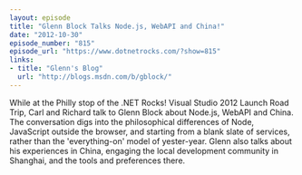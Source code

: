```yaml
---
layout: episode
title: "Glenn Block Talks Node.js, WebAPI and China!"
date: "2012-10-30"
episode_number: "815"
episode_url: "https://www.dotnetrocks.com/?show=815"
links:
- title: "Glenn's Blog"
  url: "http://blogs.msdn.com/b/gblock/"
---
```


While at the Philly stop of the .NET Rocks! Visual Studio 2012 Launch Road Trip, Carl and Richard talk to Glenn Block about Node.js, WebAPI and China. The conversation digs into the philosophical differences of Node, JavaScript outside the browser, and starting from a blank slate of services, rather than the 'everything-on' model of yester-year. Glenn also talks about his experiences in China, engaging the local development community in Shanghai, and the tools and preferences there.
